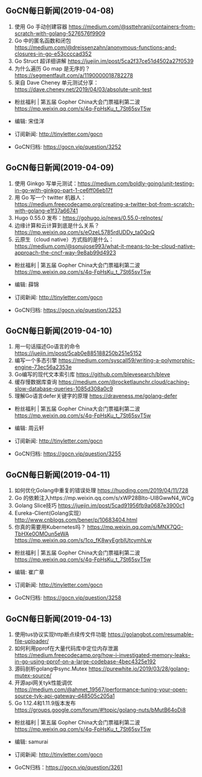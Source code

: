 ## GoCN每日新闻(2019-04-08)

1. 使用 Go 手动创建容器 https://medium.com/@ssttehrani/containers-from-scratch-with-golang-5276576f9909
2. Go 中的匿名函数和闭包 https://medium.com/@dreissenzahn/anonymous-functions-and-closures-in-go-e53ccccad352
3. Go Struct 超详细讲解 https://juejin.im/post/5ca2f37ce51d4502a27f0539
4. 为什么遍历 Go map 是无序的？ https://segmentfault.com/a/1190000018782278
5. 来自 Dave Cheney 单元测试分享： https://dave.cheney.net/2019/04/03/absolute-unit-test

- 粉丝福利 | 第五届 Gopher China大会门票福利第二波 https://mp.weixin.qq.com/s/4q-FpHsKu_t_7St65svT5w

- 编辑: 宋佳洋
- 订阅新闻: http://tinyletter.com/gocn
- GoCN归档: https://gocn.vip/question/3252

## GoCN每日新闻(2019-04-09)

1. 使用 Ginkgo 写单元测试：https://medium.com/boldly-going/unit-testing-in-go-with-ginkgo-part-1-ce6ff06eb17f
2. 用 Go 写一个 twitter 机器人： https://medium.freecodecamp.org/creating-a-twitter-bot-from-scratch-with-golang-e1f37a66741
2. Hugo 0.55.0 发布：https://gohugo.io/news/0.55.0-relnotes/
4. 边缘计算和云计算到底是什么关系？https://mp.weixin.qq.com/s/eOzeL5785rdUDDy_ta0QoQ
5. 云原生（cloud native）方式指的是什么： https://medium.com/@sonujose993/what-it-means-to-be-cloud-native-approach-the-cncf-way-9e8ab99d4923

- 粉丝福利 | 第五届 Gopher China大会门票福利第二波 https://mp.weixin.qq.com/s/4q-FpHsKu_t_7St65svT5w

- 编辑: 薛锦
- 订阅新闻: http://tinyletter.com/gocn
- GoCN归档: https://gocn.vip/question/3253

## GoCN每日新闻(2019-04-10)

1. 用一句话描述Go语言的命令 https://juejin.im/post/5cab0e885188250b251e5152
2. 编写一个多态引擎 https://medium.com/syscall59/writing-a-polymorphic-engine-73ec56a2353e
3. Go编写的现代文本索引库 https://github.com/blevesearch/bleve
4. 缓存慢数据库查询 https://medium.com/@rocketlaunchr.cloud/caching-slow-database-queries-1085d308a0c9
5. 理解Go语言defer关键字的原理 https://draveness.me/golang-defer

- 粉丝福利 | 第五届 Gopher China大会门票福利第二波 https://mp.weixin.qq.com/s/4q-FpHsKu_t_7St65svT5w

- 编辑: 周云轩
- 订阅新闻: http://tinyletter.com/gocn
- GoCN归档: https://gocn.vip/question/3255


## GoCN每日新闻(2019-04-11)

1. 如何优化Golang中重复的错误处理 https://huoding.com/2019/04/11/728
2. Go 的依赖注入https://mp.weixin.qq.com/s/xWP28BIto-UI8GwwN4_WCg
3. Golang Slice技巧 https://juejin.im/post/5cad91956fb9a0687e3900c1
4. Eureka-Client(Golang实现）http://www.cnblogs.com/bener/p/10683404.html
5. 你真的需要用Kubernetes吗？ https://mp.weixin.qq.com/s/MNX7QG-TbHXe0OMOun5eWA https://mp.weixin.qq.com/s/1co_fK8wyEgrbIUtcymhLw

- 粉丝福利 | 第五届 Gopher China大会门票福利第二波 https://mp.weixin.qq.com/s/4q-FpHsKu_t_7St65svT5w

- 编辑: 崔广章
- 订阅新闻: http://tinyletter.com/gocn
- GoCN归档: https://gocn.vip/question/3258

## GoCN每日新闻(2019-04-13)

1. 使用tus协议实现http断点续传文件功能 https://golangbot.com/resumable-file-uploader/
2. 如何利用pprof在大量代码库中定位内存泄漏 https://medium.freecodecamp.org/how-i-investigated-memory-leaks-in-go-using-pprof-on-a-large-codebase-4bec4325e192
3. 源码剖析golang中sync.Mutex https://purewhite.io/2019/03/28/golang-mutex-source/
4. 开源api网关tyk性能调优 https://medium.com/@ahmet_19567/performance-tuning-your-open-source-tyk-api-gateway-d48505c205a1
5. Go 1.12.4和1.11.9版本发布 https://groups.google.com/forum/#!topic/golang-nuts/bMutB64oDi8

- 粉丝福利 | 第五届 Gopher China大会门票福利第二波 https://mp.weixin.qq.com/s/4q-FpHsKu_t_7St65svT5w

- 编辑: samurai
- 订阅新闻: http://tinyletter.com/gocn
- GoCN归档：https://gocn.vip/question/3261
